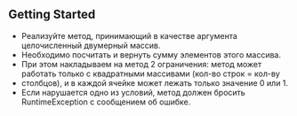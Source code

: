 ## Getting Started

- Реализуйте метод, принимающий в качестве аргумента целочисленный двумерный массив.
- Необходимо посчитать и вернуть сумму элементов этого массива.
- При этом накладываем на метод 2 ограничения: метод может работать только с квадратными массивами (кол-во строк = кол-ву
- столбцов), и в каждой ячейке может лежать только значение 0 или 1.
- Если нарушается одно из условий, метод должен бросить RuntimeException с сообщением об ошибке.
